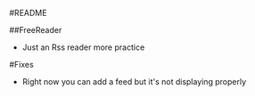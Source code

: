 #README

##FreeReader

- Just an Rss reader more practice

#Fixes

* Right now you can add a feed but it's not displaying properly 